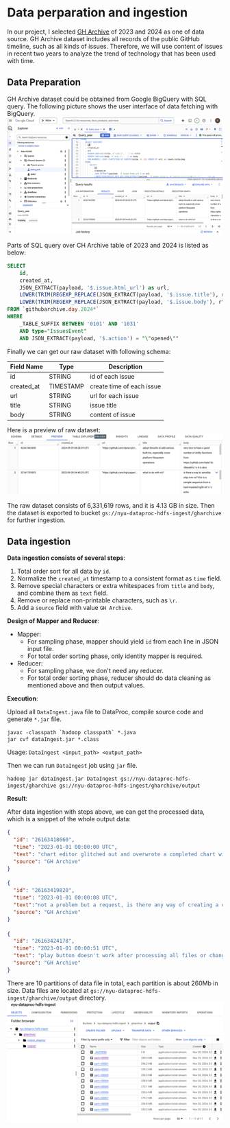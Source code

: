 # Data perparation and ingestion

In our project, I selected [GH Archive](https://www.gharchive.org/) of 2023 and 2024 as one of data source. GH Archive dataset includes all records of the public GitHub timeline, such as all kinds of issues. Therefore, we will use content of issues in recent two years to analyze the trend of technology that has been used with time.

## Data Preparation

GH Archive dataset could be obtained from Google BigQuery with SQL query. The following picture shows the user interface of data fetching with BigQuery.
![alt text](image.png)

Parts of SQL query over CH Archive table of 2023 and 2024 is listed as below:
```SQL
SELECT
    id,
    created_at,
    JSON_EXTRACT(payload, '$.issue.html_url') as url,
    LOWER(TRIM(REGEXP_REPLACE(JSON_EXTRACT(payload, '$.issue.title'), r"\\n|\(|\)|\[|\]|#|\*|`|\"", ' '))) as title,
    LOWER(TRIM(REGEXP_REPLACE(JSON_EXTRACT(payload, '$.issue.body'), r"\\n|\(|\)|\[|\]|#|\*|`|\"", ' '))) as body
FROM `githubarchive.day.2024*`
WHERE  
    _TABLE_SUFFIX BETWEEN '0101' AND '1031'
    AND type="IssuesEvent" 
    AND JSON_EXTRACT(payload, '$.action') = "\"opened\"" 
```

Finally we can get our raw dataset with following schema:

| Field Name | Type | Description|
|-----------|-------|----|
|id|STRING| id of each issue|
|created_at|TIMESTAMP|create time of each issue|
|url|STRING|url for each issue|
|title|STRING|issue title|
|body| STRING| content of issue|

Here is a preview of raw dataset:
![alt text](image-1.png)

The raw dataset consists of 6,331,619 rows, and it is 4.13 GB in size. Then the dataset is exported to bucket `gs://nyu-dataproc-hdfs-ingest/gharchive` for further ingestion.

## Data ingestion

**Data ingestion consists of several steps**:
1. Total order sort for all data by `id`.
2. Normalize the `created_at` timestamp to a consistent format as `time` field.
3. Remove special characters or extra whitespaces from `title` and `body`, and combine them as `text` field.
4. Remove or replace non-printable characters, such as `\r`.
5. Add a `source` field with value `GH Archive`.

**Design of Mapper and Reducer**:
- Mapper: 
  - For sampling phase, mapper should yield `id` from each line in JSON input file.
  - For total order sorting phase, only identity mapper is required.
- Reducer:
  - For sampling phase, we don't need any reducer.
  - For total order sorting phase, reducer should do data cleaning as mentioned above and then output values.

**Execution**:

Upload all `DataIngest.java` file to DataProc, compile source code and generate `*.jar` file.

```shell
javac -classpath `hadoop classpath` *.java
jar cvf dataIngest.jar *.class
```
Usage: `DataIngest <input_path> <output_path>`

Then we can run `DataIngest` job using `jar` file.

```shell
hadoop jar dataIngest.jar DataIngest gs://nyu-dataproc-hdfs-ingest/gharchive gs://nyu-dataproc-hdfs-ingest/gharchive/output
```

**Result**:

After data ingestion with steps above, we can get the processed data, which is a snippet of the whole output data:
```json
{
  "id": "26163418660",
  "time": "2023-01-01 00:00:00 UTC",
  "text": "chart editor glitched out and overwrote a completed chart with a blank chart, describe your bug here.....",
  "source": "GH Archive"
}

{
  "id": "26163419820",
  "time": "2023-01-01 00:00:08 UTC",
  "text":"not a problem but a request, is there any way of creating a column for the numer of ratings......",
  "source": "GH Archive"
}

{
  "id": "26163424178",
  "time": "2023-01-01 00:00:51 UTC",
  "text": "play button doesn't work after processing all files or changing the playlist......",
  "source": "GH Archive"
}
```

There are 10 partitions of data file in total, each partition is about 260Mb in size. Data files are located at `gs://nyu-dataproc-hdfs-ingest/gharchive/output` directory.
![img.png](img.png)
